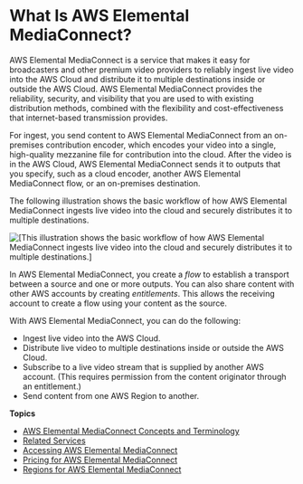 # What Is AWS Elemental MediaConnect?<a name="what-is"></a>

AWS Elemental MediaConnect is a service that makes it easy for broadcasters and other premium video providers to reliably ingest live video into the AWS Cloud and distribute it to multiple destinations inside or outside the AWS Cloud\. AWS Elemental MediaConnect provides the reliability, security, and visibility that you are used to with existing distribution methods, combined with the flexibility and cost\-effectiveness that internet\-based transmission provides\.

For ingest, you send content to AWS Elemental MediaConnect from an on\-premises contribution encoder, which encodes your video into a single, high\-quality mezzanine file for contribution into the cloud\. After the video is in the AWS Cloud, AWS Elemental MediaConnect sends it to outputs that you specify, such as a cloud encoder, another AWS Elemental MediaConnect flow, or an on\-premises destination\.

The following illustration shows the basic workflow of how AWS Elemental MediaConnect ingests live video into the cloud and securely distributes it to multiple destinations\.

![\[This illustration shows the basic workflow of how AWS Elemental MediaConnect ingests live video into the cloud and securely distributes it to multiple destinations.\]](http://docs.aws.amazon.com/mediaconnect/latest/ug/)

In AWS Elemental MediaConnect, you create a *flow* to establish a transport between a source and one or more outputs\. You can also share content with other AWS accounts by creating *entitlements*\. This allows the receiving account to create a flow using your content as the source\.

With AWS Elemental MediaConnect, you can do the following:
+ Ingest live video into the AWS Cloud\.
+ Distribute live video to multiple destinations inside or outside the AWS Cloud\.
+ Subscribe to a live video stream that is supplied by another AWS account\. \(This requires permission from the content originator through an entitlement\.\)
+ Send content from one AWS Region to another\.

**Topics**
+ [AWS Elemental MediaConnect Concepts and Terminology](what-is-concepts.md)
+ [Related Services](what-is-related-services.md)
+ [Accessing AWS Elemental MediaConnect](what-is-accessing.md)
+ [Pricing for AWS Elemental MediaConnect](what-is-pricing.md)
+ [Regions for AWS Elemental MediaConnect](what-is-regions.md)
